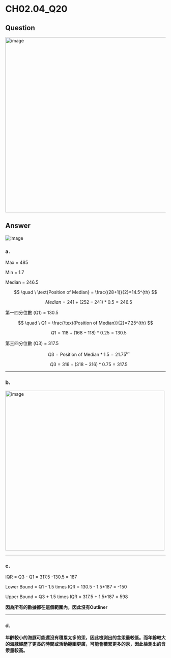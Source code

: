 # CH02.04_Q20

## Question
<img width="548" alt="image" src="https://github.com/user-attachments/assets/9e5b2616-cf7c-466a-887e-b5a4d8673ed1">

## Answer  


![image](https://github.com/user-attachments/assets/0008c965-e571-43c6-b498-e649cedfd6c3)

### a.

Max = 485 

Min = 1.7  

Median = 246.5  

$$ \quad \ \text{Position of Median} = \frac{(28+1)}{2}=14.5^{th} $$  

$$ \quad \ Median = 241 + (252 - 241)*0.5 = 246.5 $$  

第一四分位數 (Q1) = 130.5  

$$ \quad \ Q1 = \frac{\text{Position of Median}}{2}=7.25^{th} $$

$$ \quad \ Q1 = 118 + (168 - 118)*0.25 = 130.5 $$

   
第三四分位數 (Q3) = 317.5

$$ \quad \ Q3 = {\text{Position of Median}}*1.5=21.75^{th} $$

$$ \quad \ Q3 = 316 + (318-316)*0.75 = 317.5 $$

---

### b.

<img src="https://github.com/user-attachments/assets/ff18d943-f4d5-4016-95fe-916404256ed9" alt="image" width="500" />

---

### c.

IQR = Q3 - Q1 = 317.5 -130.5 = 187

Lower Bound = Q1 - 1.5 times IQR = 130.5 - 1.5*187 = -150

Upper Bound = Q3 + 1.5 times IQR = 317.5 + 1.5*187 = 598

**因為所有的數據都在這個範圍內，因此沒有Outliner**

---

### d.

**年齡較小的海豚可能還沒有積累太多的汞，因此檢測出的含汞量較低。而年齡較大的海豚經歷了更長的時間或活動範圍更廣，可能會積累更多的汞，因此檢測出的含汞量較高。**


